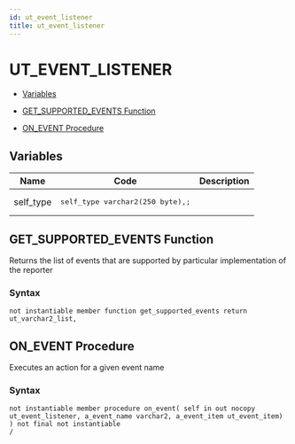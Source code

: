 ```yaml
---
id: ut_event_listener
title: ut_event_listener
---
```


# UT_EVENT_LISTENER




- [Variables](#variables)


- [GET_SUPPORTED_EVENTS Function](#get_supported_events)
- [ON_EVENT Procedure](#on_event)



## Variables<a name="variables"></a>

Name | Code | Description
--- | --- | ---
self_type | <pre>self_type    varchar2(250 byte),;</pre> | 








 
## GET_SUPPORTED_EVENTS Function<a name="get_supported_events"></a>


<p>
<p>Returns the list of events that are supported by particular implementation of the reporter</p>
</p>

### Syntax
```plsql
not instantiable member function get_supported_events return ut_varchar2_list,
```

 





 
## ON_EVENT Procedure<a name="on_event"></a>


<p>
<p>Executes an action for a given event name</p>
</p>

### Syntax
```plsql
not instantiable member procedure on_event( self in out nocopy ut_event_listener, a_event_name varchar2, a_event_item ut_event_item)
) not final not instantiable
/
```

 





 
